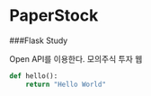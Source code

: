 # PaperStock
###Flask Study


Open API를 이용한다.
모의주식 투자 웹


```python
def hello():
    return "Hello World"
```
